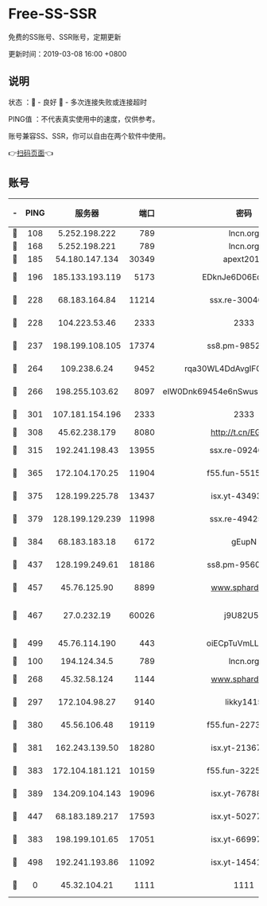 # Free-SS-SSR

免费的SS账号、SSR账号，定期更新

更新时间：2019-03-08 16:00 +0800

## 说明

状态     ：🙂 - 良好 🙁 - 多次连接失败或连接超时

PING值   ：不代表真实使用中的速度，仅供参考。

账号兼容SS、SSR，你可以自由在两个软件中使用。

👉[扫码页面](https://liesauer.github.io/Free-SS-SSR/)👈

## 账号

|-|PING|服务器|端口|密码|加密方式|区域|
|:----:|:----:|:-----:|-----:|:----:|:----:|:----:|
|🙂|108|5.252.198.222|789|lncn.org|rc4|JP|
|🙂|168|5.252.198.221|789|lncn.org|rc4|JP|
|🙂|185|54.180.147.134|30349|apext2019|chacha20|KR|
|🙂|196|185.133.193.119|5173|EDknJe6D06EoWDaw|aes-256-cfb|US|
|🙂|228|68.183.164.84|11214|ssx.re-30046337|aes-256-cfb|US|
|🙂|228|104.223.53.46|2333|2333|aes-256-cfb|US|
|🙂|237|198.199.108.105|17374|ss8.pm-98527684|aes-256-cfb|US|
|🙂|264|109.238.6.24|9452|rqa30WL4DdAvgIFG6Fs3znzTa|aes-256-cfb|FR|
|🙂|266|198.255.103.62|8097|eIW0Dnk69454e6nSwuspv9DmS201tQ0D|aes-256-cfb|US|
|🙂|301|107.181.154.196|2333|2333|aes-256-cfb|US|
|🙂|308|45.62.238.179|8080|http://t.cn/EGJIyrl|rc4-md5|CA|
|🙂|315|192.241.198.43|13955|ssx.re-09246977|aes-256-cfb|US|
|🙂|365|172.104.170.25|11904|f55.fun-55158712|aes-256-cfb|SG|
|🙂|375|128.199.225.78|13437|isx.yt-43493369|aes-256-cfb|SG|
|🙂|379|128.199.129.239|11998|ssx.re-49425737|aes-256-cfb|SG|
|🙂|384|68.183.183.18|6172|gEupN|aes-256-cfb|SG|
|🙂|437|128.199.249.61|18186|ss8.pm-95603573|aes-256-cfb|SG|
|🙂|457|45.76.125.90|8899|www.sphard.com|aes-256-cfb|AU|
|🙂|467|27.0.232.19|60026|j9U82U53|xchacha20-ietf-poly1305|HK|
|🙂|499|45.76.114.190|443|oiECpTuVmLLxk4Ts|aes-256-cfb|AU|
|🙂|100|194.124.34.5|789|lncn.org|rc4|JP|
|🙂|268|45.32.58.124|1144|www.sphard.com|aes-256-cfb|JP|
|🙂|297|172.104.98.27|9140|likky1415|aes-256-cfb|JP|
|🙂|380|45.56.106.48|19119|f55.fun-22731576|aes-256-cfb|US|
|🙂|381|162.243.139.50|18280|isx.yt-21367696|aes-256-cfb|US|
|🙂|383|172.104.181.121|10159|f55.fun-32253878|aes-256-cfb|SG|
|🙂|389|134.209.104.143|19096|isx.yt-76788888|aes-256-cfb|SG|
|🙂|447|68.183.189.217|17593|isx.yt-50277837|aes-256-cfb|SG|
|🙁|383|198.199.101.65|17051|isx.yt-66997897|aes-256-cfb|US|
|🙁|498|192.241.193.86|11092|isx.yt-14541692|aes-256-cfb|US|
|🙁|0|45.32.104.21|1111|1111|aes-256-cfb|SG|
